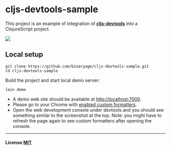 # cljs-devtools-sample

This project is an example of integration of [**cljs-devtools**](https://github.com/binaryage/cljs-devtools) into a ClojureScript project.

<img src="https://dl.dropboxusercontent.com/u/559047/cljs-formatter-prototype.png">

## Local setup

    git clone https://github.com/binaryage/cljs-devtools-sample.git
    cd cljs-devtools-sample

Build the project and start local demo server:

    lein demo

  * A demo web site should be available at [http://localhost:7000](http://localhost:7000).
  * Please go to your Chrome with [enabled custom formatters](https://github.com/binaryage/cljs-devtools).
  * Open the web development console under devtools and you should see something similar to the screenshot at the top.
    Note: you might have to refresh the page again to see custom formatters after opening the console.

---

#### License [MIT](https://raw.githubusercontent.com/binaryage/cljs-devtools-sample/master/LICENSE.txt)
